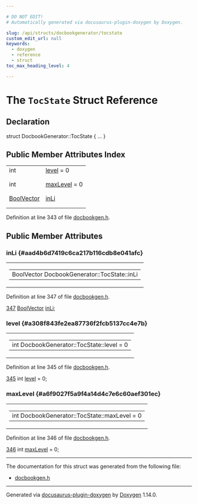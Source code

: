 ```yaml
---

# DO NOT EDIT!
# Automatically generated via docusaurus-plugin-doxygen by Doxygen.

slug: /api/structs/docbookgenerator/tocstate
custom_edit_url: null
keywords:
  - doxygen
  - reference
  - struct
toc_max_heading_level: 4

---
```


<div class="doxyPage">

# The `TocState` Struct Reference



## Declaration

<div class="doxyDeclaration">
struct DocbookGenerator::TocState { ... }
</div>

## Public Member Attributes Index

<table class="doxyMembersIndex">

<tr class="doxyMemberIndexItem">
<td class="doxyMemberIndexItemType" align="left" valign="top">int</td>
<td class="doxyMemberIndexItemName" align="left" valign="top"><a href="#a308f843fe2ea87736f2fcb5137cc4e7b">level</a> = 0</td>
</tr>
<tr class="doxyMemberIndexDescription">
<td class="doxyMemberIndexDescriptionLeft"></td>
<td class="doxyMemberIndexDescriptionRight">
</td>
</tr>
<tr class="doxyMemberIndexSeparator">
<td class="doxyMemberIndexSeparator" colspan="2"></td>
</tr>

<tr class="doxyMemberIndexItem">
<td class="doxyMemberIndexItemType" align="left" valign="top">int</td>
<td class="doxyMemberIndexItemName" align="left" valign="top"><a href="#a6f9027f5a9f4a14d4c7e6c60aef301ec">maxLevel</a> = 0</td>
</tr>
<tr class="doxyMemberIndexDescription">
<td class="doxyMemberIndexDescriptionLeft"></td>
<td class="doxyMemberIndexDescriptionRight">
</td>
</tr>
<tr class="doxyMemberIndexSeparator">
<td class="doxyMemberIndexSeparator" colspan="2"></td>
</tr>

<tr class="doxyMemberIndexItem">
<td class="doxyMemberIndexItemType" align="left" valign="top"><a href="/web-doxygen/docs/api/files/src/containers-h/#af473e8b17774fe44ba6746b9e7bff90a">BoolVector</a></td>
<td class="doxyMemberIndexItemName" align="left" valign="top"><a href="#aad4b6d7419c6ca217b116cdb8e041afc">inLi</a></td>
</tr>
<tr class="doxyMemberIndexDescription">
<td class="doxyMemberIndexDescriptionLeft"></td>
<td class="doxyMemberIndexDescriptionRight">
</td>
</tr>
<tr class="doxyMemberIndexSeparator">
<td class="doxyMemberIndexSeparator" colspan="2"></td>
</tr>

</table>


<p>Definition at line 343 of file <a href="/web-doxygen/docs/api/files/src/docbookgen-h">docbookgen.h</a>.</p>

<div class="doxySectionDef">

## Public Member Attributes

### inLi {#aad4b6d7419c6ca217b116cdb8e041afc}

<div class="doxyMemberItem">
<div class="doxyMemberProto">
<table class="doxyMemberLabels">
<tr class="doxyMemberLabels">
<td class="doxyMemberLabelsLeft">
<table class="doxyMemberName">
<tr>
<td class="doxyMemberName">BoolVector DocbookGenerator::TocState::inLi</td>
</tr>
</table>
</td>
</tr>
</table>
</div>
<div class="doxyMemberDoc">


<p>Definition at line 347 of file <a href="/web-doxygen/docs/api/files/src/docbookgen-h">docbookgen.h</a>.</p>

<div class="doxyProgramListing">

<div class="doxyCodeLine"><span class="doxyLineNumber"><a href="#aad4b6d7419c6ca217b116cdb8e041afc">347</a></span><span class="doxyLineContent"><span class="doxyHighlight">      <a href="/web-doxygen/docs/api/files/src/containers-h/#af473e8b17774fe44ba6746b9e7bff90a">BoolVector</a> <a href="#aad4b6d7419c6ca217b116cdb8e041afc">inLi</a>;</span></span></div>

</div>

</div>
</div>

### level {#a308f843fe2ea87736f2fcb5137cc4e7b}

<div class="doxyMemberItem">
<div class="doxyMemberProto">
<table class="doxyMemberLabels">
<tr class="doxyMemberLabels">
<td class="doxyMemberLabelsLeft">
<table class="doxyMemberName">
<tr>
<td class="doxyMemberName">int DocbookGenerator::TocState::level = 0</td>
</tr>
</table>
</td>
</tr>
</table>
</div>
<div class="doxyMemberDoc">


<p>Definition at line 345 of file <a href="/web-doxygen/docs/api/files/src/docbookgen-h">docbookgen.h</a>.</p>

<div class="doxyProgramListing">

<div class="doxyCodeLine"><span class="doxyLineNumber"><a href="#a308f843fe2ea87736f2fcb5137cc4e7b">345</a></span><span class="doxyLineContent"><span class="doxyHighlight">      </span><span class="doxyHighlightKeywordType">int</span><span class="doxyHighlight"> <a href="#a308f843fe2ea87736f2fcb5137cc4e7b">level</a> = 0;</span></span></div>

</div>

</div>
</div>

### maxLevel {#a6f9027f5a9f4a14d4c7e6c60aef301ec}

<div class="doxyMemberItem">
<div class="doxyMemberProto">
<table class="doxyMemberLabels">
<tr class="doxyMemberLabels">
<td class="doxyMemberLabelsLeft">
<table class="doxyMemberName">
<tr>
<td class="doxyMemberName">int DocbookGenerator::TocState::maxLevel = 0</td>
</tr>
</table>
</td>
</tr>
</table>
</div>
<div class="doxyMemberDoc">


<p>Definition at line 346 of file <a href="/web-doxygen/docs/api/files/src/docbookgen-h">docbookgen.h</a>.</p>

<div class="doxyProgramListing">

<div class="doxyCodeLine"><span class="doxyLineNumber"><a href="#a6f9027f5a9f4a14d4c7e6c60aef301ec">346</a></span><span class="doxyLineContent"><span class="doxyHighlight">      </span><span class="doxyHighlightKeywordType">int</span><span class="doxyHighlight"> <a href="#a6f9027f5a9f4a14d4c7e6c60aef301ec">maxLevel</a> = 0;</span></span></div>

</div>

</div>
</div>

</div>

<hr/>

<p>The documentation for this struct was generated from the following file:</p>

<ul>
<li><a href="/web-doxygen/docs/api/files/src/docbookgen-h">docbookgen.h</a></li>
</ul>

<hr/>

<p class="doxyGeneratedBy">Generated via <a href="https://github.com/xpack/docusaurus-plugin-doxygen">docusaurus-plugin-doxygen</a> by <a href="https://www.doxygen.nl">Doxygen</a> 1.14.0.</p>

</div>
